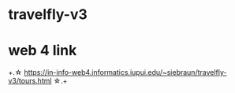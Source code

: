 # travelfly-v3
 
# web 4 link
+.☆ https://in-info-web4.informatics.iupui.edu/~siebraun/travelfly-v3/tours.html ☆.+